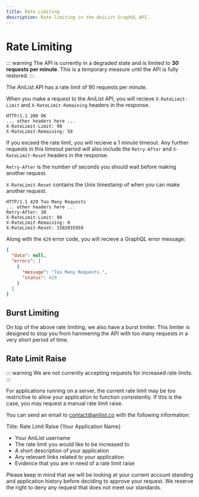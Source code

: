 ```yaml
---
title: Rate Limiting
description: Rate limiting in the AniList GraphQL API.
---
```


# Rate Limiting

::: warning
The API is currently in a degraded state and is limited to **30 requests per minute**. 
This is a temporary measure until the API is fully restored.
:::

The AniList API has a rate limit of 90 requests per minute.

When you make a request to the AniList API, you will recieve `X-RateLimit-Limit` and `X-RateLimit-Remaining` headers in the response.

```
HTTP/1.1 200 OK
... other headers here ...
X-RateLimit-Limit: 90
X-RateLimit-Remaining: 59
```

If you exceed the rate limit, you will recieve a 1 minute timeout. Any further requests in this timeout period will also include the `Retry-After` and `X-RateLimit-Reset` headers in the response.

`Retry-After` is the number of seconds you should wait before making another request.

`X-RateLimit-Reset` contains the Unix timestamp of when you can make another request.

```
HTTP/1.1 429 Too Many Requests
... other headers here ...
Retry-After: 30
X-RateLimit-Limit: 90
X-RateLimit-Remaining: 0
X-RateLimit-Reset: 1502035959
```

Along with the `429` error code, you will recieve a GraphQL error message:

```json
{
  "data": null,
  "errors": [
    {
      "message": "Too Many Requests.",
      "status": 429
    }
  ]
}
```

## Burst Limiting

On top of the above rate limiting, we also have a burst limiter. This limiter is designed to stop you from hammering the API with too many requests in a very short period of time.

## Rate Limit Raise

::: warning
We are not currently accepting requests for increased rate limits.
:::

For applications running on a server, the current rate limit may be too restrictive to allow your application to function consistently. If this is the case, you may request a manual rate limit raise.

You can send an email to contact@anilist.co with the following information:

Title: Rate Limit Raise {Your Application Name}

* Your AniList username
* The rate limit you would like to be increased to
* A short description of your application
* Any relevant links related to your application
* Evidence that you are in need of a rate limit raise

Please keep in mind that we will be looking at your current account standing and application history before deciding to approve your request. We reserve the right to deny any request that does not meet our standards.